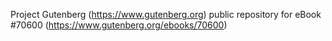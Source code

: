 Project Gutenberg (https://www.gutenberg.org) public repository for
eBook #70600 (https://www.gutenberg.org/ebooks/70600)
